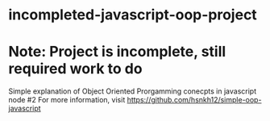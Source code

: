 # incompleted-javascript-oop-project
# Note: Project is incomplete, still required work to do
Simple explanation of Object Oriented Prorgamming conecpts in javascript node #2
For more information, visit https://github.com/hsnkh12/simple-oop-javascript
